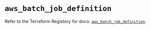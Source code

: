 # `aws_batch_job_definition`

Refer to the Terraform Registory for docs: [`aws_batch_job_definition`](https://registry.terraform.io/providers/hashicorp/aws/4.64.0/docs/resources/batch_job_definition).
